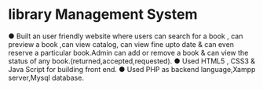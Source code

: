 # library Management System

● Built an user friendly website where users can search for a book , can preview a book ,can view catalog, can view fine upto
date & can even reserve a particular book.Admin can add or remove a book & can view the status of any
book.(returned,accepted,requested).
● Used HTML5 , CSS3 & Java Script for building front end.
● Used PHP as backend language,Xampp server,Mysql database.
